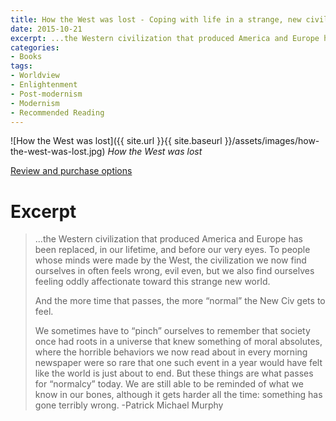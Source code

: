 ```yaml
---
title: How the West was lost - Coping with life in a strange, new civilization by Patrick Michael Murphy
date: 2015-10-21
excerpt: ...the Western civilization that produced America and Europe has been replaced, in our lifetime, and before our very eyes.  
categories:
- Books
tags:
- Worldview
- Enlightenment
- Post-modernism
- Modernism
- Recommended Reading
---
```

![How the West was lost]({{ site.url }}{{ site.baseurl }}/assets/images/how-the-west-was-lost.jpg)
*How the West was lost* 

[Review and purchase options](http://www.goodreads.com/book/show/1240115.How_the_West_Was_Lost)

# Excerpt
> ...the Western civilization that produced America and Europe has been replaced, in our lifetime, and before our very eyes.  To people whose minds were made by the West, the civilization we now find ourselves in often feels wrong, evil even, but we also find ourselves feeling oddly affectionate toward this strange new world.
  > 
> And the more time that passes, the more “normal” the New Civ gets to feel.
> 
> We sometimes have to “pinch” ourselves to remember that society once had roots in a universe that knew something of moral absolutes, where the horrible behaviors we now read about in every morning newspaper were so rare that one such event in a year would have felt like the world is just about to end.  But these things are what passes for “normalcy” today.  We are still able to be reminded of what we know in our bones, although it gets harder all the time: something has gone terribly wrong. -Patrick Michael Murphy
